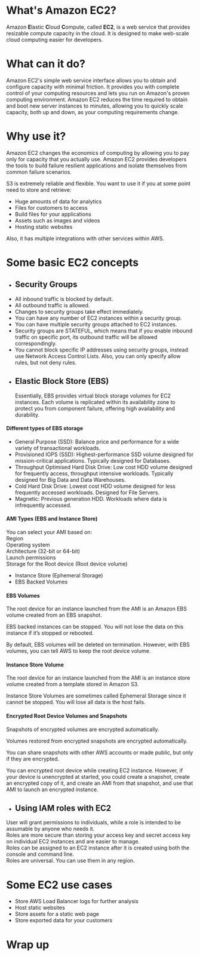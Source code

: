 # What's Amazon EC2?

Amazon **E**lastic **C**loud **C**ompute, called **EC2**, is a web service that provides resizable compute capacity in the cloud. It is designed to make web-scale cloud computing easier for developers.

# What can it do?

Amazon EC2's simple web service interface allows you to obtain and configure capacity with minimal friction. It provides you with complete control of your computing resources and lets you run on Amazon's proven computing environment. Amazon EC2 reduces the time required to obtain and boot new server instances to minutes, allowing you to quickly scale capacity, both up and down, as your computing requirements change.

# Why use it?

Amazon EC2 changes the economics of computing by allowing you to pay only for capacity that you actually use. Amazon EC2 provides developers the tools to build failure resilient applications and isolate themselves from common failure scenarios.

S3 is extremely reliable and flexible. You want to use it if you at some point need to store and retrieve:

- Huge amounts of data for analytics
- Files for customers to access
- Build files for your applications
- Assets such as images and videos
- Hosting static websites

Also, it has multiple integrations with other services within AWS.

# Some basic EC2 concepts

- ## Security Groups

* All inbound traffic is blocked by default.
* All outbound traffic is allowed.
* Changes to security groups take effect immediately.
* You can have any number of EC2 instances within a security group.
* You can have multiple security groups attached to EC2 instances.
* Security groups are STATEFUL, which means that if you enable inbound traffic on specific port, its outbound traffic will be allowed correspondingly.
* You cannot block specific IP addresses using security groups, instead use Network Access Control Lists. Also, you can only specify allow rules, but not deny rules.

- ## Elastic Block Store (EBS)
  Essentially, EBS provides virtual block storage volumes for EC2 instances. Each volume is replicated within its availability zone to protect you from component failure, offering high availability and durability.

#### Different types of EBS storage

- General Purpose (SSD): Balance price and performance for a wide variety of transactional workloads.
- Provisioned IOPS (SSD): Highest-performance SSD volume designed for mission-critical applications. Typically designed for Databases.
- Throughput Optimised Hard Disk Drive: Low cost HDD volume designed for frequently access, throughput intensive workloads. Typically designed for Big Data and Data Warehouses.
- Cold Hard Disk Drive: Lowest cost HDD volume designed for less frequently accessed workloads. Designed for File Servers.
- Magnetic: Previous generation HDD. Workloads where data is infrequently accessed.

#### AMI Types (EBS and Instance Store)

You can select your AMI based on:  
Region  
Operating system  
Architecture (32-bit or 64-bit)  
Launch permissions  
Storage for the Root device (Root device volume)

- Instance Store (Ephemeral Storage)
- EBS Backed Volumes

#### EBS Volumes

The root device for an instance launched from the AMI is an Amazon EBS volume created from an EBS snapshot.

EBS backed instances can be stopped. You will not lose the data on this instance if it’s stopped or rebooted.

By default, EBS volumes will be deleted on termination. However, with EBS volumes, you can tell AWS to keep the root device volume.

#### Instance Store Volume

The root device for an instance launched from the AMI is an instance store volume created from a template stored in Amazon S3.

Instance Store Volumes are sometimes called Ephemeral Storage since it cannot be stopped. You will lose all data is the host fails.

#### Encrypted Root Device Volumes and Snapshots

Snapshots of encrypted volumes are encrypted automatically.

Volumes restored from encrypted snapshots are encrypted automatically.

You can share snapshots with other AWS accounts or made public, but only if they are encrypted.

You can encrypted root device while creating EC2 instance. However, if your device is unencrypted at started, you could create a snapshot, create an encrypted copy of it, and create an AMI from that snapshot, and use that AMI to launch an encrypted instance.

- ## Using IAM roles with EC2

User will grant permissions to individuals, while a role is intended to be assumable by anyone who needs it.  
Roles are more secure than storing your access key and secret access key on individual EC2 instances and are easier to manage.  
Roles can be assigned to an EC2 instance after it is created using both the console and command line.  
Roles are universal. You can use them in any region.

# Some EC2 use cases

- Store AWS Load Balancer logs for further analysis
- Host static websites
- Store assets for a static web page
- Store exported data for your customers

# Wrap up
